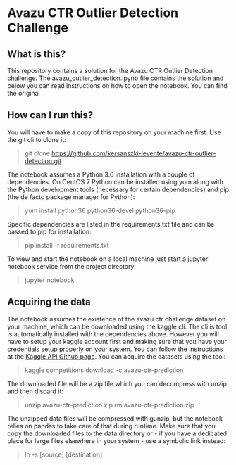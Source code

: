 # Avazu CTR Outlier Detection Challenge

## What is this?

This repository contains a solution for the Avazu CTR Outlier Detection challenge. The avazu_outlier_detection.ipynb file contains the solution and below you can read instructions on how to open the notebook. You can find the original 

## How can I run this?

You will have to make a copy of this repository on your machine first. Use the git cli to clone it:

> git clone https://github.com/kersanszki-levente/avazu-ctr-outlier-detection.git

The notebook assumes a Python 3.6 installation with a couple of dependencies. On CentOS 7 Python can be installed using yum along with the Python development tools (necessary for certain dependencies) and pip (the de facto package manager for Python):

> yum install python36 python36-devel python36-pip

Specific dependencies are listed in the requirements.txt file and can be passed to pip for installation:

> pip install -r requirements.txt

To view and start the notebook on a local machine just start a jupyter notebook service from the project directory:

> jupyter notebook

## Acquiring the data

The notebook assumes the existence of the avazu ctr challenge dataset on your machine, which can be downloaded using the kaggle cli. The cli is tool is automatically installed with the dependencies above. However you will have to setup your kaggle account first and making sure that you have your credentials setup properly on your system. You can follow the instructions at the [Kaggle API Github page](https://github.com/Kaggle/kaggle-api). You can acquire the datasets using the tool:

> kaggle competitions download -c avazu-ctr-prediction

The downloaded file will be a zip file which you can decompress with unzip and then discard it:

> unzip avazu-ctr-prediction.zip
> rm avazu-ctr-prediction.zip

The unzipped data files will be compressed with gunzip, but the notebook relies on pandas to take care of that during runtime. Make sure that you copy the downloaded files to the data directory or - if you have a dedicated place for large files elsewhere in your system - use a symbolic link instead:

> ln -s [source] [destination]